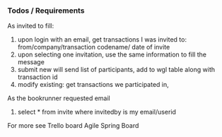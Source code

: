 ### Todos / Requirements

As invited to fill:
1. upon login with an email, get transactions I was invited to: from/company/transaction codename/ date of invite
2. upon selecting one invitation, use the same information to fill the message
3. submit new will send list of participants, add to wgl table along with transaction id
4. modify existing: get transactions we participated in, 

As the bookrunner requested email
1. select * from invite where invitedby is my email/userid

For more see Trello board Agile Spring Board